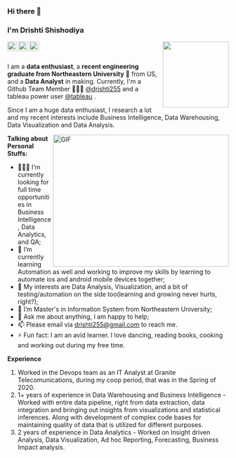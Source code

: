### Hi there 👋
### I'm **Drishti Shishodiya**
 
 
<a href="https://www.linkedin.com/in/drishtishishodiya/">
  <img align="left" alt="Drishti's LinkdeIn" width="22px" src="https://cdn.jsdelivr.net/npm/simple-icons@v3/icons/linkedin.svg" />
<a href="https://public.tableau.com/profile/drishti8812#!/">
  <img align="left" alt="tableau" width="22px" src="https://www.biztory.com/hubfs/4_tableau-512.png" />
</a>
<a href="https://www.instagram.com/drishti_shishodiya/">
  <img align="left" alt="Drishti's Instagram" width="22px" src="https://cdn.jsdelivr.net/npm/simple-icons@v3/icons/instagram.svg" />
</a>
 <img align='right' src='https://user-images.githubusercontent.com/5713670/87202985-820dcb80-c2b6-11ea-9f56-7ec461c497c3.gif' width='150"'>

 
 
<br />
<br />
 
I am a **data enthusiast**, a **recent engineering graduate from Northeastern University** 🚀 from US, and a **Data Analyst** in making. Currently, I'm a Github Team Member 👩🏻‍💻 [@drishti255](https://github.com/drishti255) and a tableau power user [@tableau](https://public.tableau.com/profile/drishti8812#!/) . 
 
Since I am a huge data enthusiast, I research a lot and my recent interests include Business Intelligence, Data Warehousing, Data Visualization and Data Analysis.
 
  <img align="right" height="300" width="400" alt="GIF" src="https://cdn.dribbble.com/users/2238041/screenshots/4763918/working.gif" />
 
**Talking about Personal Stuffs:**
- 👩🏻‍💻 I’m currently looking for full time opportunities in Business Intelligence, Data Analytics, and QA;
- 🌱 I’m currently learning Automation as well and working to improve my skills by learning to automate ios and android mobile  devices together; 
- 🤔 My interests are Data Analysis, Visualization, and a bit of testing/automation on the side too(learning and growing never hurts, right?);
- 💼 I’m Master's in Information System from Northeastern University;
- 💬 Ask me about anything, I am happy to help;
- 📫 Please email via drishti255@gmail.com to reach me.
- ⚡ Fun fact: I am an avid learner. I love dancing, reading books, cooking and working out during my free time.
 
**Experience**
1) Worked in the Devops team as an IT Analyst at Granite Telecomunications, during my coop period, that was in the Spring of 2020.
2) 1+ years of experience in Data Warehousing and Business Intelligence - Worked with entire data pipeline, right from data extraction, data integration and bringing out insights from visualizations and statistical inferences. Along with development of complex code bases for maintaining quality of data that is utilized for different purposes.
3) 2 years of experience in Data Analytics - Worked on Insight driven Analysis, Data Visualization, Ad hoc Reporting, Forecasting, Business Impact analysis.
 
<!---
drishti255/drishti255 is a ✨ special ✨ repository because its `README.md` (this file) appears on your GitHub profile.
You can click the Preview link to take a look at your changes.
--->


 


